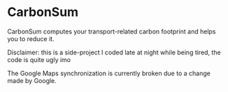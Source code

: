 # CarbonSum
CarbonSum computes your transport-related carbon footprint and helps you to reduce it.

Disclaimer: this is a side-project I coded late at night while being tired, the code is quite ugly imo

The Google Maps synchronization is currently broken due to a change made by Google.
